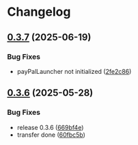 # Changelog

## [0.3.7](https://github.com/appchoose/react-native-braintree-paypal/compare/v0.3.6...v0.3.7) (2025-06-19)


### Bug Fixes

* payPalLauncher not initialized ([2fe2c86](https://github.com/appchoose/react-native-braintree-paypal/commit/2fe2c8640fdb03c3091e87e3811b6f741e9c3b46))

## [0.3.6](https://github.com/appchoose/react-native-braintree-paypal/compare/v0.3.5...v0.3.6) (2025-05-28)


### Bug Fixes

* release 0.3.6 ([669bf4e](https://github.com/appchoose/react-native-braintree-paypal/commit/669bf4e64fe9edd3c7a8caf9d5c5f65c636f892c))
* transfer done ([60fbc5b](https://github.com/appchoose/react-native-braintree-paypal/commit/60fbc5bc41c3f3269838a7adb52211c9e8db1cb4))
